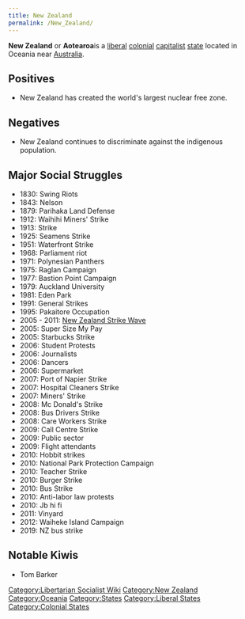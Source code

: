 ```yaml
---
title: New Zealand
permalink: /New_Zealand/
---
```


**New Zealand** or **Aotearoa**is a [liberal](Liberalism "wikilink")
[colonial](Colonialism "wikilink") [capitalist](Capitalism "wikilink")
[state](List_of_States "wikilink") located in Oceania near
[Australia](Australia "wikilink").

## Positives

- New Zealand has created the world's largest nuclear free zone.

## Negatives

- New Zealand continues to discriminate against the indigenous
  population.

## Major Social Struggles

- 1830: Swing Riots
- 1843: Nelson
- 1879: Parihaka Land Defense
- 1912: Waihihi Miners' Strike
- 1913: Strike
- 1925: Seamens Strike
- 1951: Waterfront Strike
- 1968: Parliament riot
- 1971: Polynesian Panthers
- 1975: Raglan Campaign
- 1977: Bastion Point Campaign
- 1979: Auckland University
- 1981: Eden Park
- 1991: General Strikes
- 1995: Pakaitore Occupation
- 2005 - 2011: [New Zealand Strike
  Wave](New_Zealand_Strike_Wave_(2005_-_2011) "wikilink")
- 2005: Super Size My Pay
- 2005: Starbucks Strike
- 2006: Student Protests
- 2006: Journalists
- 2006: Dancers
- 2006: Supermarket
- 2007: Port of Napier Strike
- 2007: Hospital Cleaners Strike
- 2007: Miners' Strike
- 2008: Mc Donald's Strike
- 2008: Bus Drivers Strike
- 2008: Care Workers Strike
- 2009: Call Centre Strike
- 2009: Public sector
- 2009: Flight attendants
- 2010: Hobbit strikes
- 2010: National Park Protection Campaign
- 2010: Teacher Strike
- 2010: Burger Strike
- 2010: Bus Strike
- 2010: Anti-labor law protests
- 2010: Jb hi fi
- 2011: Vinyard
- 2012: Waiheke Island Campaign
- 2019: NZ bus strike

## Notable Kiwis

- Tom Barker

[Category:Libertarian Socialist
Wiki](Category:Libertarian_Socialist_Wiki "wikilink") [Category:New
Zealand](Category:New_Zealand "wikilink")
[Category:Oceania](Category:Oceania "wikilink")
[Category:States](Category:States "wikilink") [Category:Liberal
States](Category:Liberal_States "wikilink") [Category:Colonial
States](Category:Colonial_States "wikilink")